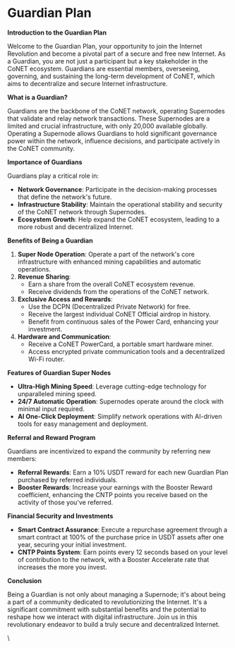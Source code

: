 # Guardian Plan



**Introduction to the Guardian Plan**

Welcome to the Guardian Plan, your opportunity to join the Internet Revolution and become a pivotal part of a secure and free new Internet. As a Guardian, you are not just a participant but a key stakeholder in the CoNET ecosystem. Guardians are essential members, overseeing, governing, and sustaining the long-term development of CoNET, which aims to decentralize and secure Internet infrastructure.

**What is a Guardian?**

Guardians are the backbone of the CoNET network, operating Supernodes that validate and relay network transactions. These Supernodes are a limited and crucial infrastructure, with only 20,000 available globally. Operating a Supernode allows Guardians to hold significant governance power within the network, influence decisions, and participate actively in the CoNET community.

**Importance of Guardians**

Guardians play a critical role in:

* **Network Governance**: Participate in the decision-making processes that define the network's future.
* **Infrastructure Stability**: Maintain the operational stability and security of the CoNET network through Supernodes.
* **Ecosystem Growth**: Help expand the CoNET ecosystem, leading to a more robust and decentralized Internet.

**Benefits of Being a Guardian**

1. **Super Node Operation**: Operate a part of the network's core infrastructure with enhanced mining capabilities and automatic operations.
2. **Revenue Sharing**:
   * Earn a share from the overall CoNET ecosystem revenue.
   * Receive dividends from the operations of the CoNET network.
3. **Exclusive Access and Rewards**:
   * Use the DCPN (Decentralized Private Network) for free.
   * Receive the largest individual CoNET Official airdrop in history.
   * Benefit from continuous sales of the Power Card, enhancing your investment.
4. **Hardware and Communication**:
   * Receive a CoNET PowerCard, a portable smart hardware miner.
   * Access encrypted private communication tools and a decentralized Wi-Fi router.

**Features of Guardian Super Nodes**

* **Ultra-High Mining Speed**: Leverage cutting-edge technology for unparalleled mining speed.
* **24/7 Automatic Operation**: Supernodes operate around the clock with minimal input required.
* **AI One-Click Deployment**: Simplify network operations with AI-driven tools for easy management and deployment.

**Referral and Reward Program**

Guardians are incentivized to expand the community by referring new members:

* **Referral Rewards**: Earn a 10% USDT reward for each new Guardian Plan purchased by referred individuals.
* **Booster Rewards**: Increase your earnings with the Booster Reward coefficient, enhancing the CNTP points you receive based on the activity of those you've referred.

**Financial Security and Investments**

* **Smart Contract Assurance**: Execute a repurchase agreement through a smart contract at 100% of the purchase price in USDT assets after one year, securing your initial investment.
* **CNTP Points System**: Earn points every 12 seconds based on your level of contribution to the network, with a Booster Accelerate rate that increases the more you invest.

**Conclusion**

Being a Guardian is not only about managing a Supernode; it's about being a part of a community dedicated to revolutionizing the Internet. It's a significant commitment with substantial benefits and the potential to reshape how we interact with digital infrastructure. Join us in this revolutionary endeavor to build a truly secure and decentralized Internet.

\
